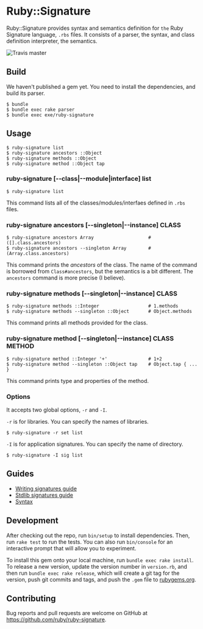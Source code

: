 # Ruby::Signature

Ruby::Signature provides syntax and semantics definition for `the` Ruby Signature language, `.rbs` files.
It consists of a parser, the syntax, and class definition interpreter, the semantics.

![Travis master](https://travis-ci.com/ruby/ruby-signature.svg?branch=master)

## Build

We haven't published a gem yet.
You need to install the dependencies, and build its parser.

```
$ bundle
$ bundle exec rake parser
$ bundle exec exe/ruby-signature
```

## Usage

```
$ ruby-signature list
$ ruby-signature ancestors ::Object
$ ruby-signature methods ::Object
$ ruby-signature method ::Object tap
```

### ruby-signature [--class|--module|interface] list

```
$ ruby-signature list
```

This command lists all of the classes/modules/interfaes defined in `.rbs` files.

### ruby-signature ancestors [--singleton|--instance] CLASS

```
$ ruby-signature ancestors Array                    # ([].class.ancestors)
$ ruby-signature ancestors --singleton Array        # (Array.class.ancestors)
```

This command prints the _ancestors_ of the class.
The name of the command is borrowed from `Class#ancestors`, but the semantics is a bit different.
The `ancestors` command is more precise (I believe).

### ruby-signature methods [--singleton|--instance] CLASS

```
$ ruby-signature methods ::Integer                  # 1.methods
$ ruby-signature methods --singleton ::Object       # Object.methods
```

This command prints all methods provided for the class.

### ruby-signature method [--singleton|--instance] CLASS METHOD

```
$ ruby-signature method ::Integer '+'               # 1+2
$ ruby-signature method --singleton ::Object tap    # Object.tap { ... }
```

This command prints type and properties of the method.

### Options

It accepts two global options, `-r` and `-I`.

`-r` is for libraries. You can specify the names of libraries.

```
$ ruby-signature -r set list
```

`-I` is for application signatures. You can specify the name of directory.

```
$ ruby-signature -I sig list
```

## Guides

- [Writing signatures guide](doc/sigs.md)
- [Stdlib signatures guide](doc/stdlib.md)
- [Syntax](doc/syntax.md)

## Development

After checking out the repo, run `bin/setup` to install dependencies. Then, run `rake test` to run the tests. You can also run `bin/console` for an interactive prompt that will allow you to experiment.

To install this gem onto your local machine, run `bundle exec rake install`. To release a new version, update the version number in `version.rb`, and then run `bundle exec rake release`, which will create a git tag for the version, push git commits and tags, and push the `.gem` file to [rubygems.org](https://rubygems.org).

## Contributing

Bug reports and pull requests are welcome on GitHub at https://github.com/ruby/ruby-signature.
